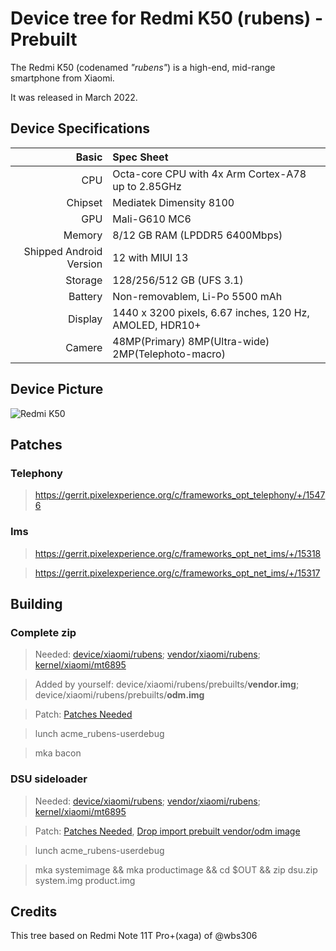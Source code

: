 # Device tree for Redmi K50 (rubens) - Prebuilt

The Redmi K50 (codenamed _"rubens"_) is a high-end, mid-range smartphone from Xiaomi.

It was released in March 2022.

## Device Specifications

|                   Basic | Spec Sheet                                              |
| ----------------------: | :------------------------------------------------------ |
|                     CPU | Octa-core CPU with 4x Arm Cortex-A78 up to 2.85GHz      |
|                 Chipset | Mediatek Dimensity 8100                                 |
|                     GPU | Mali-G610 MC6                                           |
|                  Memory | 8/12 GB RAM (LPDDR5 6400Mbps)                           |
| Shipped Android Version | 12 with MIUI 13                                         |
|                 Storage | 128/256/512 GB (UFS 3.1)                                |
|                 Battery | Non-removablem, Li-Po 5500 mAh                          |
|                 Display | 1440 x 3200 pixels, 6.67 inches, 120 Hz, AMOLED, HDR10+ |
|                  Camere | 48MP(Primary) 8MP(Ultra-wide) 2MP(Telephoto-macro)      |

## Device Picture
![Redmi K50](https://cdn.cnbj0.fds.api.mi-img.com/b2c-shopapi-pms/pms_1653381863.47942179.png)

## Patches

### Telephony
> https://gerrit.pixelexperience.org/c/frameworks_opt_telephony/+/15476

### Ims
> https://gerrit.pixelexperience.org/c/frameworks_opt_net_ims/+/15318

> https://gerrit.pixelexperience.org/c/frameworks_opt_net_ims/+/15317

## Building

### Complete zip
> Needed: [device/xiaomi/rubens](https://github.com/YuKongA/device_xiaomi_rubens-prebuilt); [vendor/xiaomi/rubens](https://github.com/YuKongA/vendor_xiaomi_rubens-prebuilt); [kernel/xiaomi/mt6895](https://github.com/wbs306/kernel_xiaomi_mt6895)

> Added by yourself: device/xiaomi/rubens/prebuilts/<b>vendor.img</b>; device/xiaomi/rubens/prebuilts/<b>odm.img</b>

> Patch: [Patches Needed](#Patches)

> lunch acme_rubens-userdebug

> mka bacon

### DSU sideloader
> Needed: [device/xiaomi/rubens](https://github.com/YuKongA/device_xiaomi_rubens-prebuilt); [vendor/xiaomi/rubens](https://github.com/YuKongA/vendor_xiaomi_rubens-prebuilt); [kernel/xiaomi/mt6895](https://github.com/wbs306/kernel_xiaomi_mt6895)

> Patch: [Patches Needed](#Patches), [Drop import prebuilt vendor/odm image](https://github.com/YuKongA/device_xiaomi_rubens-prebuilt/commit/96060cfb8e85fa1a1e6728c68d08b36db233fa5d)

> lunch acme_rubens-userdebug

> mka systemimage && mka productimage && cd $OUT && zip dsu.zip system.img product.img

## Credits
This tree based on Redmi Note 11T Pro+(xaga) of @wbs306

